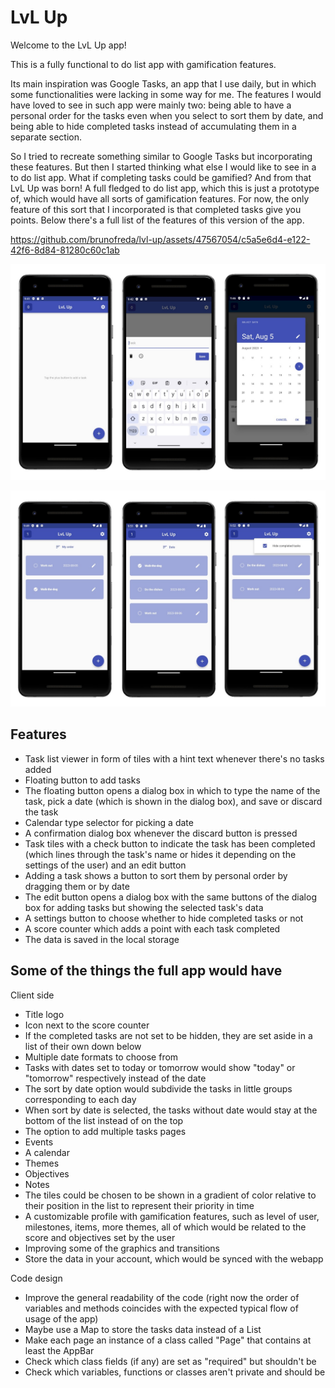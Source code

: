 # LvL Up

Welcome to the LvL Up app!

This is a fully functional to do list app with gamification features.

Its main inspiration was Google Tasks, an app that I use daily, but in which some functionalities
were lacking in some way for me. The features I would have loved to see in such app were mainly two:
being able to have a personal order for the tasks even when you select to sort them by date, and
being able to hide completed tasks instead of accumulating them in a separate section.

So I tried to recreate something similar to Google Tasks but incorporating these features. But then
I started thinking what else I would like to see in a to do list app. What if completing tasks could
be gamified? And from that LvL Up was born! A full fledged to do list app, which this is just a
prototype of, which would have all sorts of gamification features. For now, the only feature of this
sort that I incorporated is that completed tasks give you points. Below there's a full list of the
features of this version of the app.

https://github.com/brunofreda/lvl-up/assets/47567054/c5a5e6d4-e122-42f6-8d84-81280c60c1ab

![LvL Up - First image](images/lvl_up_1.jpg)

![LvL Up - Second image](images/lvl_up_2.jpg)

## Features

- Task list viewer in form of tiles with a hint text whenever there's no tasks added
- Floating button to add tasks
- The floating button opens a dialog box in which to type the name of the task, pick a date (which
  is shown in the dialog box), and save or discard the task
- Calendar type selector for picking a date
- A confirmation dialog box whenever the discard button is pressed
- Task tiles with a check button to indicate the task has been completed (which lines through the
  task's name or hides it depending on the settings of the user) and an edit button
- Adding a task shows a button to sort them by personal order by dragging them or by date
- The edit button opens a dialog box with the same buttons of the dialog box for adding tasks but
  showing the selected task's data
- A settings button to choose whether to hide completed tasks or not
- A score counter which adds a point with each task completed
- The data is saved in the local storage

## Some of the things the full app would have

Client side

- Title logo
- Icon next to the score counter
- If the completed tasks are not set to be hidden, they are set aside in a list of their own down
  below
- Multiple date formats to choose from
- Tasks with dates set to today or tomorrow would show "today" or "tomorrow" respectively instead
  of the date
- The sort by date option would subdivide the tasks in little groups corresponding to each day
- When sort by date is selected, the tasks without date would stay at the bottom of the list instead
  of on the top
- The option to add multiple tasks pages
- Events
- A calendar
- Themes
- Objectives
- Notes
- The tiles could be chosen to be shown in a gradient of color relative to their position in the
  list to represent their priority in time
- A customizable profile with gamification features, such as level of user, milestones, items, more
  themes, all of which would be related to the score and objectives set by the user
- Improving some of the graphics and transitions
- Store the data in your account, which would be synced with the webapp

Code design

- Improve the general readability of the code (right now the order of variables and methods
  coincides with the expected typical flow of usage of the app)
- Maybe use a Map to store the tasks data instead of a List
- Make each page an instance of a class called "Page" that contains at least the AppBar
- Check which class fields (if any) are set as "required" but shouldn't be
- Check which variables, functions or classes aren't private and should be
